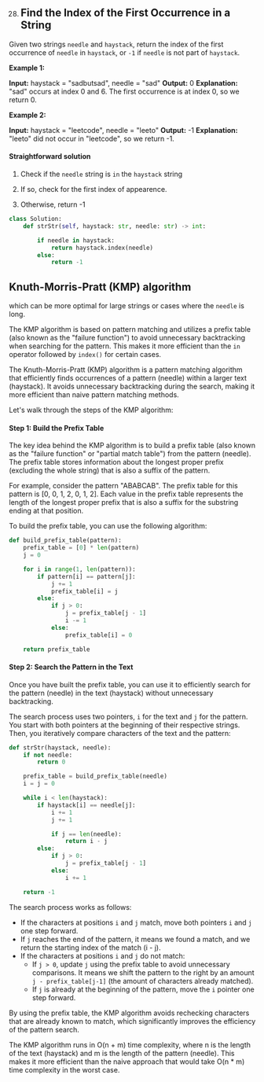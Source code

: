 28. ## Find the Index of the First Occurrence in a String



Given two strings `needle` and `haystack`, return the index of the first occurrence of `needle` in `haystack`, or `-1` if `needle` is not part of `haystack`.

**Example 1:**

**Input:** haystack = "sadbutsad", needle = "sad"
**Output:** 0
**Explanation:** "sad" occurs at index 0 and 6.
The first occurrence is at index 0, so we return 0.

**Example 2:**

**Input:** haystack = "leetcode", needle = "leeto"
**Output:** -1
**Explanation:** "leeto" did not occur in "leetcode", so we return -1.



#### Straightforward solution

1. Check if the `needle` string is `in` the `haystack` string

2. If so, check for the first index of appearence.

3. Otherwise, return -1



```python
class Solution:
    def strStr(self, haystack: str, needle: str) -> int:

        if needle in haystack:
            return haystack.index(needle)
        else:
            return -1
```



## Knuth-Morris-Pratt (KMP) algorithm

which can be more optimal for large strings or cases where the `needle` is long.

The KMP algorithm is based on pattern matching and utilizes a prefix table (also known as the "failure function") to avoid unnecessary backtracking when searching for the pattern. This makes it more efficient than the `in` operator followed by `index()` for certain cases.

The Knuth-Morris-Pratt (KMP) algorithm is a pattern matching algorithm that efficiently finds occurrences of a pattern (needle) within a larger text (haystack). It avoids unnecessary backtracking during the search, making it more efficient than naive pattern matching methods.

Let's walk through the steps of the KMP algorithm:

#### Step 1: Build the Prefix Table

The key idea behind the KMP algorithm is to build a prefix table (also known as the "failure function" or "partial match table") from the pattern (needle). The prefix table stores information about the longest proper prefix (excluding the whole string) that is also a suffix of the pattern.

For example, consider the pattern "ABABCAB". The prefix table for this pattern is [0, 0, 1, 2, 0, 1, 2]. Each value in the prefix table represents the length of the longest proper prefix that is also a suffix for the substring ending at that position.

To build the prefix table, you can use the following algorithm:

```python
def build_prefix_table(pattern):
    prefix_table = [0] * len(pattern)
    j = 0

    for i in range(1, len(pattern)):
        if pattern[i] == pattern[j]:
            j += 1
            prefix_table[i] = j
        else:
            if j > 0:
                j = prefix_table[j - 1]
                i -= 1
            else:
                prefix_table[i] = 0

    return prefix_table

```



#### Step 2: Search the Pattern in the Text

Once you have built the prefix table, you can use it to efficiently search for the pattern (needle) in the text (haystack) without unnecessary backtracking.

The search process uses two pointers, `i` for the text and `j` for the pattern. You start with both pointers at the beginning of their respective strings. Then, you iteratively compare characters of the text and the pattern:

```python
def strStr(haystack, needle):
    if not needle:
        return 0

    prefix_table = build_prefix_table(needle)
    i = j = 0

    while i < len(haystack):
        if haystack[i] == needle[j]:
            i += 1
            j += 1

            if j == len(needle):
                return i - j
        else:
            if j > 0:
                j = prefix_table[j - 1]
            else:
                i += 1

    return -1

```



The search process works as follows:

- If the characters at positions `i` and `j` match, move both pointers `i` and `j` one step forward.
- If `j` reaches the end of the pattern, it means we found a match, and we return the starting index of the match (i - j).
- If the characters at positions `i` and `j` do not match:
  - If `j > 0`, update `j` using the prefix table to avoid unnecessary comparisons. It means we shift the pattern to the right by an amount `j - prefix_table[j-1]` (the amount of characters already matched).
  - If `j` is already at the beginning of the pattern, move the `i` pointer one step forward.

By using the prefix table, the KMP algorithm avoids rechecking characters that are already known to match, which significantly improves the efficiency of the pattern search.

The KMP algorithm runs in O(n + m) time complexity, where n is the length of the text (haystack) and m is the length of the pattern (needle). This makes it more efficient than the naive approach that would take O(n * m) time complexity in the worst case.
